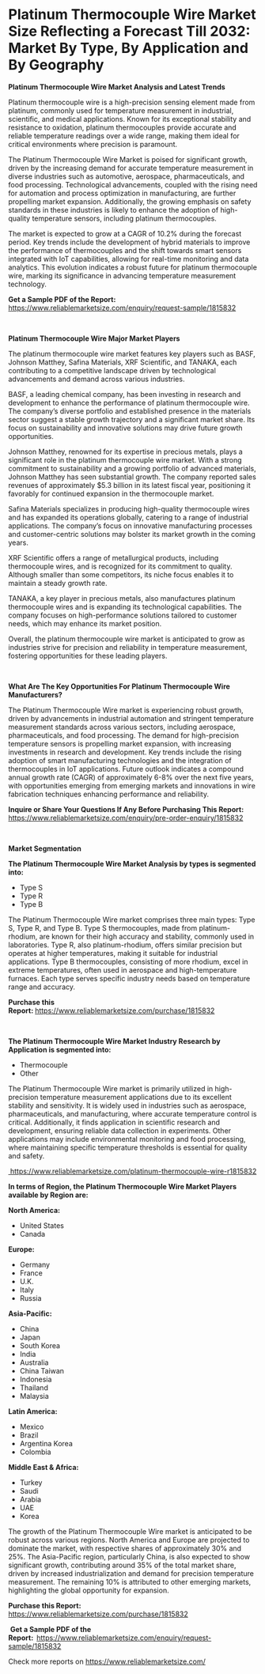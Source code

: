 <p><h1>Platinum Thermocouple Wire Market Size Reflecting a Forecast Till 2032: Market By Type, By Application and By Geography</h1></p><p><strong>Platinum Thermocouple Wire Market Analysis and Latest Trends</strong></p>
<p><p>Platinum thermocouple wire is a high-precision sensing element made from platinum, commonly used for temperature measurement in industrial, scientific, and medical applications. Known for its exceptional stability and resistance to oxidation, platinum thermocouples provide accurate and reliable temperature readings over a wide range, making them ideal for critical environments where precision is paramount.</p><p>The Platinum Thermocouple Wire Market is poised for significant growth, driven by the increasing demand for accurate temperature measurement in diverse industries such as automotive, aerospace, pharmaceuticals, and food processing. Technological advancements, coupled with the rising need for automation and process optimization in manufacturing, are further propelling market expansion. Additionally, the growing emphasis on safety standards in these industries is likely to enhance the adoption of high-quality temperature sensors, including platinum thermocouples.</p><p>The market is expected to grow at a CAGR of 10.2% during the forecast period. Key trends include the development of hybrid materials to improve the performance of thermocouples and the shift towards smart sensors integrated with IoT capabilities, allowing for real-time monitoring and data analytics. This evolution indicates a robust future for platinum thermocouple wire, marking its significance in advancing temperature measurement technology.</p></p>
<p><strong>Get a Sample PDF of the Report:&nbsp;</strong> <a href="https://www.reliablemarketsize.com/enquiry/request-sample/1815832?utm_campaign=2272&utm_medium=2&utm_source=Github&utm_content=ia&utm_term=30012025&utm_id=platinum-thermocouple-wire">https://www.reliablemarketsize.com/enquiry/request-sample/1815832</a></p>
<p>&nbsp;</p>
<p><strong>Platinum Thermocouple Wire Major Market Players</strong></p>
<p><p>The platinum thermocouple wire market features key players such as BASF, Johnson Matthey, Safina Materials, XRF Scientific, and TANAKA, each contributing to a competitive landscape driven by technological advancements and demand across various industries.</p><p>BASF, a leading chemical company, has been investing in research and development to enhance the performance of platinum thermocouple wire. The company’s diverse portfolio and established presence in the materials sector suggest a stable growth trajectory and a significant market share. Its focus on sustainability and innovative solutions may drive future growth opportunities.</p><p>Johnson Matthey, renowned for its expertise in precious metals, plays a significant role in the platinum thermocouple wire market. With a strong commitment to sustainability and a growing portfolio of advanced materials, Johnson Matthey has seen substantial growth. The company reported sales revenues of approximately $5.3 billion in its latest fiscal year, positioning it favorably for continued expansion in the thermocouple market.</p><p>Safina Materials specializes in producing high-quality thermocouple wires and has expanded its operations globally, catering to a range of industrial applications. The company’s focus on innovative manufacturing processes and customer-centric solutions may bolster its market growth in the coming years.</p><p>XRF Scientific offers a range of metallurgical products, including thermocouple wires, and is recognized for its commitment to quality. Although smaller than some competitors, its niche focus enables it to maintain a steady growth rate.</p><p>TANAKA, a key player in precious metals, also manufactures platinum thermocouple wires and is expanding its technological capabilities. The company focuses on high-performance solutions tailored to customer needs, which may enhance its market position.</p><p>Overall, the platinum thermocouple wire market is anticipated to grow as industries strive for precision and reliability in temperature measurement, fostering opportunities for these leading players.</p></p>
<p>&nbsp;</p>
<p><strong>What Are The Key Opportunities For Platinum Thermocouple Wire Manufacturers?</strong></p>
<p><p>The Platinum Thermocouple Wire market is experiencing robust growth, driven by advancements in industrial automation and stringent temperature measurement standards across various sectors, including aerospace, pharmaceuticals, and food processing. The demand for high-precision temperature sensors is propelling market expansion, with increasing investments in research and development. Key trends include the rising adoption of smart manufacturing technologies and the integration of thermocouples in IoT applications. Future outlook indicates a compound annual growth rate (CAGR) of approximately 6-8% over the next five years, with opportunities emerging from emerging markets and innovations in wire fabrication techniques enhancing performance and reliability.</p></p>
<p><strong>Inquire or Share Your Questions If Any Before Purchasing This Report:</strong> <a href="https://www.reliablemarketsize.com/enquiry/pre-order-enquiry/1815832?utm_campaign=2272&utm_medium=2&utm_source=Github&utm_content=ia&utm_term=30012025&utm_id=platinum-thermocouple-wire">https://www.reliablemarketsize.com/enquiry/pre-order-enquiry/1815832</a></p>
<p>&nbsp;</p>
<p><strong>Market Segmentation</strong></p>
<p><strong>The Platinum Thermocouple Wire Market Analysis by types is segmented into:</strong></p>
<p><ul><li>Type S</li><li>Type R</li><li>Type B</li></ul></p>
<p><p>The Platinum Thermocouple Wire market comprises three main types: Type S, Type R, and Type B. Type S thermocouples, made from platinum-rhodium, are known for their high accuracy and stability, commonly used in laboratories. Type R, also platinum-rhodium, offers similar precision but operates at higher temperatures, making it suitable for industrial applications. Type B thermocouples, consisting of more rhodium, excel in extreme temperatures, often used in aerospace and high-temperature furnaces. Each type serves specific industry needs based on temperature range and accuracy.</p></p>
<p><strong>Purchase this Report:&nbsp;</strong><a href="https://www.reliablemarketsize.com/purchase/1815832?utm_campaign=2272&utm_medium=2&utm_source=Github&utm_content=ia&utm_term=30012025&utm_id=platinum-thermocouple-wire">https://www.reliablemarketsize.com/purchase/1815832</a></p>
<p>&nbsp;</p>
<p><strong>The Platinum Thermocouple Wire Market Industry Research by Application is segmented into:</strong></p>
<p><ul><li>Thermocouple</li><li>Other</li></ul></p>
<p><p>The Platinum Thermocouple Wire market is primarily utilized in high-precision temperature measurement applications due to its excellent stability and sensitivity. It is widely used in industries such as aerospace, pharmaceuticals, and manufacturing, where accurate temperature control is critical. Additionally, it finds application in scientific research and development, ensuring reliable data collection in experiments. Other applications may include environmental monitoring and food processing, where maintaining specific temperature thresholds is essential for quality and safety.</p></p>
<p><a href="https://www.reliablemarketsize.com/platinum-thermocouple-wire-r1815832?utm_campaign=2272&utm_medium=2&utm_source=Github&utm_content=ia&utm_term=30012025&utm_id=platinum-thermocouple-wire">&nbsp;https://www.reliablemarketsize.com/platinum-thermocouple-wire-r1815832</a></p>
<p><strong>In terms of Region, the Platinum Thermocouple Wire Market Players available by Region are:</strong></p>
<p>
    <p> <strong> North America: </strong>
        <ul>
            <li>United States</li>
            <li>Canada</li>
        </ul>
        </p> 
    <p> <strong> Europe: </strong>
        <ul>
            <li>Germany</li>
            <li>France</li>
            <li>U.K.</li>
            <li>Italy</li>
            <li>Russia</li>
        </ul>
        </p> 
    <p> <strong> Asia-Pacific: </strong>
        <ul>
            <li>China</li>
            <li>Japan</li>
            <li>South Korea</li>
            <li>India</li>
            <li>Australia</li>
            <li>China Taiwan</li>
            <li>Indonesia</li>
            <li>Thailand</li>
            <li>Malaysia</li>
        </ul>
        </p> 
    <p> <strong> Latin America: </strong>
        <ul>
            <li>Mexico</li>
            <li>Brazil</li>
            <li>Argentina Korea</li>
            <li>Colombia</li>
        </ul>
        </p> 
    <p> <strong> Middle East & Africa: </strong>
        <ul>
            <li>Turkey</li>
            <li>Saudi</li>
            <li>Arabia</li>
            <li>UAE</li>
            <li>Korea</li>
        </ul>
    </p>
    </p>
<p><p>The growth of the Platinum Thermocouple Wire market is anticipated to be robust across various regions. North America and Europe are projected to dominate the market, with respective shares of approximately 30% and 25%. The Asia-Pacific region, particularly China, is also expected to show significant growth, contributing around 35% of the total market share, driven by increased industrialization and demand for precision temperature measurement. The remaining 10% is attributed to other emerging markets, highlighting the global opportunity for expansion.</p></p>
<p><strong>Purchase this Report: </strong><a href="https://www.reliablemarketsize.com/purchase/1815832?utm_campaign=2272&utm_medium=2&utm_source=Github&utm_content=ia&utm_term=30012025&utm_id=platinum-thermocouple-wire">https://www.reliablemarketsize.com/purchase/1815832</a></p>
<p>&nbsp;<strong>Get a Sample PDF of the Report:&nbsp;&nbsp;</strong><a href="https://www.reliablemarketsize.com/enquiry/request-sample/1815832?utm_campaign=2272&utm_medium=2&utm_source=Github&utm_content=ia&utm_term=30012025&utm_id=platinum-thermocouple-wire">https://www.reliablemarketsize.com/enquiry/request-sample/1815832</a></p>
<p><strong></strong></p>
<p>Check more reports on <a href="https://www.reliablemarketsize.com/?utm_campaign=2272&utm_medium=2&utm_source=Github&utm_content=ia&utm_term=30012025&utm_id=platinum-thermocouple-wire">https://www.reliablemarketsize.com/</a></p>